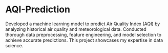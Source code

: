 # AQI-Prediction
Developed a machine learning model to predict Air Quality Index (AQI) by analyzing historical air quality and meteorological data. Conducted thorough data preprocessing, feature engineering, and model selection to achieve accurate predictions. This project showcases my expertise in data science.
